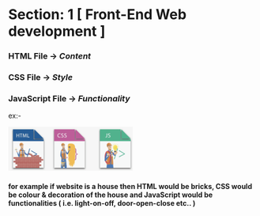 # Section: 1 [ Front-End Web development ]

### HTML File → ***Content***
### CSS File → ***Style***
### JavaScript File → ***Functionality***


ex:-

<img src="Section_1_ss/ss1.png" width="50%" >

#### for example if website is a house then HTML would be bricks, CSS would be colour & decoration of the house and JavaScript would be functionalities ( i.e. light-on-off, door-open-close etc.. )